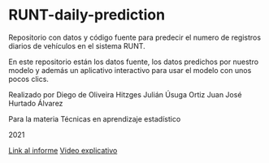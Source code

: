 # RUNT-daily-prediction

Repositorio con datos y código fuente para predecir el numero de registros diarios de vehículos en el sistema RUNT.


En este repositorio están los datos fuente, los datos predichos por nuestro modelo y además un aplicativo interactivo para usar el modelo con unos pocos clics.

Realizado por 
Diego de Oliveira Hitzges
Julián Úsuga Ortiz
Juan José Hurtado Álvarez

Para la materia Técnicas en aprendizaje estadístico

2021

[Link al informe]()
[Video explicativo](https://youtu.be/7W1JvyWIGhI)

